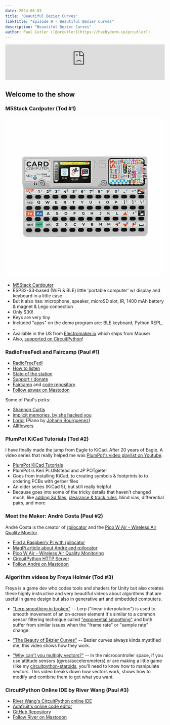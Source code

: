 ```yaml
---
date: 2024-06-03
title: "Beautiful Bezier Curves"
linkTitle: "Episode 9 - Beautiful Bezier Curves"
description: "Beautiful Bezier Curves"
author: Paul Cutler ([@prcutler](https://hachyderm.io/prcutler))
---
```


<iframe width="100%" height="112" frameborder="0" scrolling="no" style="width: 100%; height: 112px;  overflow: hidden;" src="https://www.circuitpythonshow.com/@thebootloader/episodes/beautiful-bezier-curves/embed/dark"></iframe>

## Welcome to the show

### M5Stack Cardputer (Tod #1)

![The M5Stack Cardputer](cardputer.webp)

* [M5Stack Cardputer](https://docs.m5stack.com/en/core/Cardputer)
* ESP32-S3-based (WiFi & BLE) little 'portable computer' w/ display and keyboard in a little case
* But it also has: microphone, speaker, microSD slot, IR, 1400 mAh battery & magnet & Lego connection
* Only $30!
* Keys are very tiny
* Included "apps" on the demo program are: BLE keyboard, Python REPL, ...
* Available in the US from [Electromaker.io](https://www.electromaker.io/shop/product/m5stack-cardputer-kit-w-m5stamp-s3) which ships from Mouser
* Also, [supported on CircuitPython](https://circuitpython.org/board/m5stack_cardputer/)!

### RadioFreeFedi and Faircamp (Paul #1)
* [RadioFreeFedi](https://radiofreefedi.net/)
* [How to listen](https://blog.radiofreefedi.net/how-to-listen) 
* [State of the station](https://blog.radiofreefedi.net/state-of-the-station-may-2024)
* [Support / donate](https://radiofreefedi.net/#donate)
* [Faircamp](https://simonrepp.com/faircamp/) and [code repository](https://codeberg.org/simonrepp/faircamp)
* [Follow axwax on Mastodon](https://chaos.social/@axwax)

Some of Paul's picks:
* [Shannon Curtis](https://shannoncurtis.bandcamp.com/album/good-to-me)
* [implicit memories, by she hacked you](https://shehackedyou.bandcamp.com/album/implicit-memories)
* [Loriol](https://johannbourquenez.com/faircamp/johann-bourquenez-loriol/) (Piano by [Johann Bourquenez](https://johannbourquenez.com/faircamp/))
* [Allflowers](https://www.allflowers-music.com/)

### PlumPot KiCad Tutorials (Tod #2)

I have finally made the jump from Eagle to KiCad.  After 20 years of Eagle. 
A video series that really helped me was [PlumPot's video playlist on Youtube](https://www.youtube.com/playlist?list=PLZNH6jlLeFXsg9ohRMbJ0qqSfUrRyAn7b). 

* [PlumPot KiCad Tutorials](https://www.youtube.com/playlist?list=PLZNH6jlLeFXsg9ohRMbJ0qqSfUrRyAn7b)
* PlumPot is Keri PLUMstead and JP POTgieter
* Goes from installing KiCad, to creating symbols & footprints to to ordering PCBs with gerber files
* An older series (KiCad 5), but still really helpful
* Because goes into some of the tricky details that haven't changed much, 
    like [adding 3d files](https://www.youtube.com/watch?v=MrOBbDDqE9w&list=PLZNH6jlLeFXsg9ohRMbJ0qqSfUrRyAn7b&index=5), [clearance & track rules](https://www.youtube.com/watch?v=EF6PF0L4e-s&list=PLZNH6jlLeFXsg9ohRMbJ0qqSfUrRyAn7b&index=23), blind vias, differential pairs, and more

### Meet the Maker: André Costa (Paul #2)

André Costa is the creator of [rpilocator](https://rpilocator.com/) and the [Pico W Air - Wireless Air Quality Monitor](https://www.tindie.com/products/dphacks/pico-w-air-wireless-air-quality-monitoring/).

* [Find a Raspberry Pi with rpilocator](https://rpilocator.com/)
* [MagPi article about André and rpilocator](https://magpi.raspberrypi.com/articles/meet-andre-costa-the-brains-behind-rpilocator)
* [Pico W Air - Wireless Air Quality Monitoring](https://www.tindie.com/products/dphacks/pico-w-air-wireless-air-quality-monitoring/)
* [CircuitPython HTTP Server](https://github.com/adafruit/Adafruit_CircuitPython_HTTPServer)
* [Follow André on Mastodon](@makerbymistake@mastodon.social)

### Algorithm videos by Freya Holmér  (Tod #3)

Freya is a game dev who codes tools and shaders for Unity but also creates
these highly instructive and very beautiful videos about algorithms that are 
useful in game design but also in generative art and embedded computers. 

* ["Lerp smoothing in broken"](https://www.youtube.com/watch?v=LSNQuFEDOyQ) 
  -- Lerp ("linear interpolation") is used to smooth movement of an on-screen element
     It's similar to a common sensor filtering technique called ["exponential smoothing"](https://en.wikipedia.org/wiki/Exponential_smoothing) and both suffer from similar issues when the
     "frame rate" or "sample rate" change. 
  
* ["The Beauty of Bézier Curves"](https://www.youtube.com/watch?v=aVwxzDHniEw)
  -- Bezier curves always kinda mystified me, this video shows how they work.

* ["Why can't you multiply vectors?"](https://www.youtube.com/watch?v=htYh-Tq7ZBI)
  -- In the microcontroller space, if you use attitude sensors (gyros/accelerometers) or 
  are making a little game (like my [circuitpython-staroids](https://github.com/todbot/circuitpython_staroids), you'll need to know how to manipulate vectors. This video breaks down how vectors work, 
  shows how to modify and combine them to get what you want.

### CircuitPython Online IDE by River Wang (Paul #3)
* [River Wang's CircuitPython online IDE](https://urfdvw.github.io/circuitpython-online-ide-2/)
* [Adafruit's online code editor](https://code.circuitpython.org/)
* [GitHub Repository](https://github.com/urfdvw/circuitpython-online-ide-2)
* [Follow River on Mastodon](@Riverwang@fosstodon.org)
